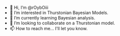 - 👋 Hi, I’m @rOybOiii
- 👀 I’m interested in Thurstonian Bayesian Models.
- 🌱 I’m currently learning Bayesian analysis.
- 💞️ I’m looking to collaborate on a Thurstonian model.
- 📫 How to reach me...  I'll let you know.

<!---
rOybOiii/rOybOiii is a ✨ special ✨ repository because its `README.md` (this file) appears on your GitHub profile.
You can click the Preview link to take a look at your changes.
--->
